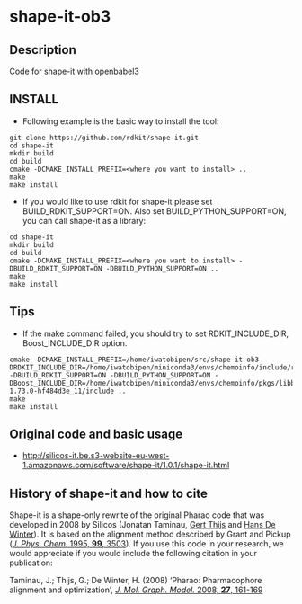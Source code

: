# shape-it-ob3


## Description

Code for shape-it with openbabel3


## INSTALL

- Following example is the basic way to install the tool:

```
git clone https://github.com/rdkit/shape-it.git
cd shape-it
mkdir build
cd build
cmake -DCMAKE_INSTALL_PREFIX=<where you want to install> ..
make
make install
```


- If you would like to use rdkit for shape-it please set BUILD_RDKIT_SUPPORT=ON. Also set BUILD_PYTHON_SUPPORT=ON, you can call shape-it as a library:


```
cd shape-it
mkdir build
cd build
cmake -DCMAKE_INSTALL_PREFIX=<where you want to install> -DBUILD_RDKIT_SUPPORT=ON -DBUILD_PYTHON_SUPPORT=ON ..
make
make install
```

## Tips
- If the make command failed, you should try to set RDKIT_INCLUDE_DIR, Boost_INCLUDE_DIR option.

```
cmake -DCMAKE_INSTALL_PREFIX=/home/iwatobipen/src/shape-it-ob3 -DRDKIT_INCLUDE_DIR=/home/iwatobipen/miniconda3/envs/chemoinfo/include/rdkit -DBUILD_RDKIT_SUPPORT=ON -DBUILD_PYTHON_SUPPORT=ON -DBoost_INCLUDE_DIR=/home/iwatobipen/miniconda3/envs/chemoinfo/pkgs/libboost-1.73.0-hf484d3e_11/include ..
make
make install
```


## Original code and basic usage

- http://silicos-it.be.s3-website-eu-west-1.amazonaws.com/software/shape-it/1.0.1/shape-it.html



## History of shape-it and how to cite

Shape-it is a shape-only rewrite of the original Pharao code that was developed in 2008 by Silicos (Jonatan Taminau, [Gert Thijs](https://github.com/gertthijs) and [Hans De Winter](https://github.com/hansdewinter)). It is based on the alignment method described by Grant and Pickup ([*J. Phys. Chem.* 1995, **99**, 3503](https://pubs.acs.org/doi/10.1021/j100011a016)).
If you use this code in your research, we would appreciate if you would include the following citation in your publication:

Taminau, J.; Thijs, G.; De Winter, H. (2008) ‘Pharao: Pharmacophore alignment and optimization’, [*J. Mol. Graph. Model.* 2008, **27**, 161-169](https://doi.org/10.1016/j.jmgm.2008.04.003)
